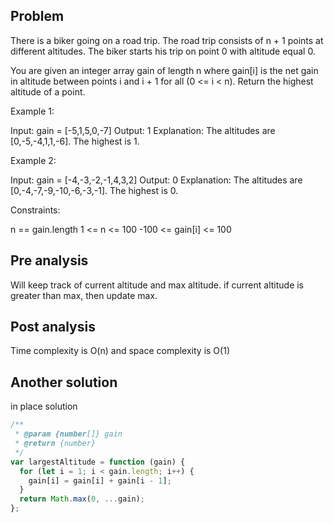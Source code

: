 ## Problem

There is a biker going on a road trip. The road trip consists of n + 1 points at different altitudes. The biker starts his trip on point 0 with altitude equal 0.

You are given an integer array gain of length n where gain[i] is the net gain in altitude between points i​​​​​​ and i + 1 for all (0 <= i < n). Return the highest altitude of a point.



Example 1:

Input: gain = [-5,1,5,0,-7]
Output: 1
Explanation: The altitudes are [0,-5,-4,1,1,-6]. The highest is 1.

Example 2:

Input: gain = [-4,-3,-2,-1,4,3,2]
Output: 0
Explanation: The altitudes are [0,-4,-7,-9,-10,-6,-3,-1]. The highest is 0.



Constraints:

n == gain.length
1 <= n <= 100
-100 <= gain[i] <= 100

## Pre analysis

Will keep track of current altitude and max altitude. if current altitude is greater than max, then update max.

## Post analysis

Time complexity is O(n) and space complexity is O(1)

## Another solution

in place solution

```javascript
/**
 * @param {number[]} gain
 * @return {number}
 */
var largestAltitude = function (gain) {
  for (let i = 1; i < gain.length; i++) {
    gain[i] = gain[i] + gain[i - 1];
  }
  return Math.max(0, ...gain);
};
```
